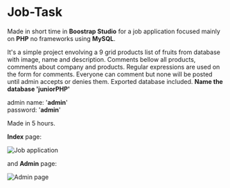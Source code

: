 # Job-Task

Made in short time in **Boostrap Studio** for a job application focused mainly on **PHP** no frameworks using **MySQL**.


It's a simple project envolving a 9 grid products list of fruits from database with image, name and description.
Comments bellow all products, comments about company and products.
Regular expressions are used on the form for comments. Everyone can comment but none will be posted until admin accepts or denies them. Exported database included. **Name the database 'juniorPHP'**

admin name: '**admin**' <br/>
password: '**admin**'

Made in 5 hours.

**Index** page:

![Job application](https://i.ibb.co/CJ9ZJJ2/screencapture-localhost-Junior-PHP-index-php-2019-11-18-20-05-39.png)

and **Admin** page:

![Admin page](https://i.ibb.co/bRQJxhy/screencapture-localhost-Junior-PHP-admin-php-2019-11-18-20-06-00.png)
